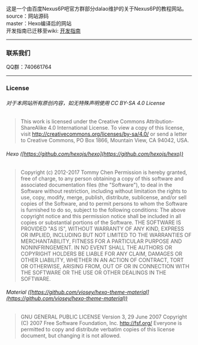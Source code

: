 这是一个由百度Nexus6P吧官方群部分dalao维护的关于Nexus6P的教程网站。  
source：网站源码  
master：Hexo编译后的网站  
开发指南已迁移至wiki: [开发指南](https://github.com/Nexus6pBar/Nexus6pBar.github.io/wiki/%E5%BC%80%E5%8F%91%E6%8C%87%E5%8D%97)
    
------

### 联系我们  
QQ群：740661764

-------

### License  
###### 对于本网站所有原创内容，如无特殊声明使用 CC BY-SA 4.0 License  
> This work is licensed under the Creative Commons Attribution-ShareAlike 4.0 International License. To view a copy of this license, visit http://creativecommons.org/licenses/by-sa/4.0/ or send a letter to Creative Commons, PO Box 1866, Mountain View, CA 94042, USA. 
  
###### Hexo ([https://github.com/hexojs/hexo](https://github.com/hexojs/hexo))
>Copyright (c) 2012-2017 Tommy Chen
>Permission is hereby granted, free of charge, to any person obtaining a copy of this software and associated documentation files (the "Software"), to deal in the Software without restriction, including without limitation the rights to use, copy, modify, merge, publish, distribute, sublicense, and/or sell copies of the Software, and to permit persons to whom the Software is furnished to do so, subject to the following conditions: 
>The above copyright notice and this permission notice shall be included in all copies or substantial portions of the Software. 
>THE SOFTWARE IS PROVIDED "AS IS", WITHOUT WARRANTY OF ANY KIND, EXPRESS OR IMPLIED, INCLUDING BUT NOT LIMITED TO THE WARRANTIES OF MERCHANTABILITY, FITNESS FOR A PARTICULAR PURPOSE AND NONINFRINGEMENT. IN NO EVENT SHALL THE AUTHORS OR COPYRIGHT HOLDERS BE LIABLE FOR ANY CLAIM, DAMAGES OR OTHER LIABILITY, WHETHER IN AN ACTION OF CONTRACT, TORT OR OTHERWISE, ARISING FROM, OUT OF OR IN CONNECTION WITH THE SOFTWARE OR THE USE OR OTHER DEALINGS IN THE SOFTWARE.
  
###### Material ([https://github.com/viosey/hexo-theme-material](https://github.com/viosey/hexo-theme-material))
> GNU GENERAL PUBLIC LICENSE
> Version 3, 29 June 2007
>Copyright (C) 2007 Free Software Foundation, Inc. <http://fsf.org/> Everyone is permitted to copy and distribute
 >verbatim copies of this license document, but changing it is not allowed. 
